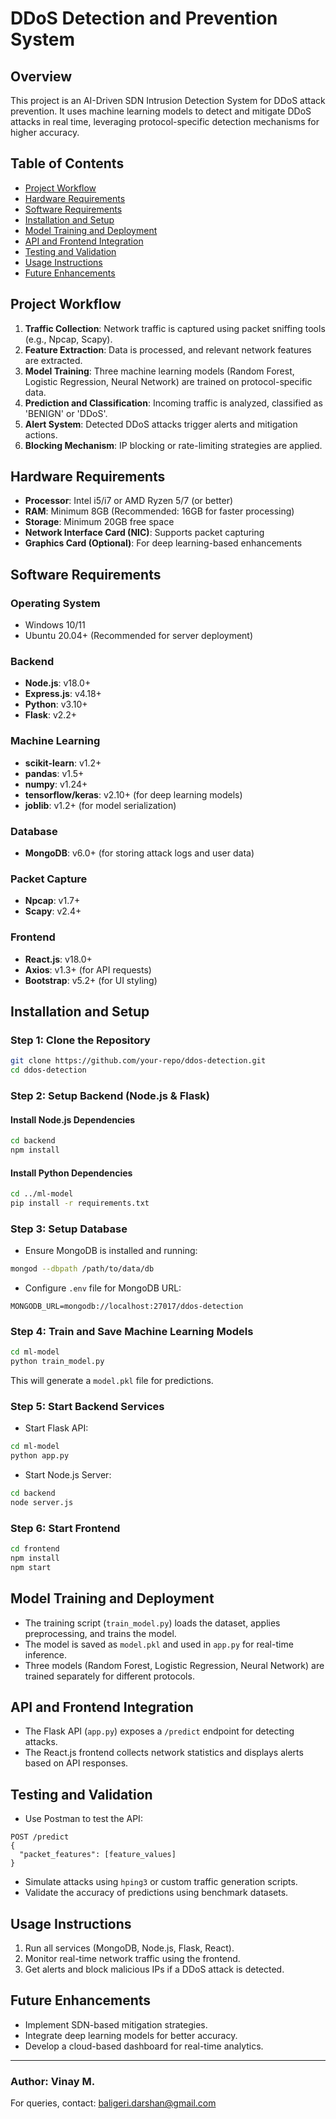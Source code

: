 # DDoS Detection and Prevention System

## Overview

This project is an AI-Driven SDN Intrusion Detection System for DDoS attack prevention. It uses machine learning models to detect and mitigate DDoS attacks in real time, leveraging protocol-specific detection mechanisms for higher accuracy.

## Table of Contents

- [Project Workflow](#project-workflow)
- [Hardware Requirements](#hardware-requirements)
- [Software Requirements](#software-requirements)
- [Installation and Setup](#installation-and-setup)
- [Model Training and Deployment](#model-training-and-deployment)
- [API and Frontend Integration](#api-and-frontend-integration)
- [Testing and Validation](#testing-and-validation)
- [Usage Instructions](#usage-instructions)
- [Future Enhancements](#future-enhancements)

## Project Workflow

1. **Traffic Collection**: Network traffic is captured using packet sniffing tools (e.g., Npcap, Scapy).
2. **Feature Extraction**: Data is processed, and relevant network features are extracted.
3. **Model Training**: Three machine learning models (Random Forest, Logistic Regression, Neural Network) are trained on protocol-specific data.
4. **Prediction and Classification**: Incoming traffic is analyzed, classified as 'BENIGN' or 'DDoS'.
5. **Alert System**: Detected DDoS attacks trigger alerts and mitigation actions.
6. **Blocking Mechanism**: IP blocking or rate-limiting strategies are applied.

## Hardware Requirements

- **Processor**: Intel i5/i7 or AMD Ryzen 5/7 (or better)
- **RAM**: Minimum 8GB (Recommended: 16GB for faster processing)
- **Storage**: Minimum 20GB free space
- **Network Interface Card (NIC)**: Supports packet capturing
- **Graphics Card (Optional)**: For deep learning-based enhancements

## Software Requirements

### Operating System

- Windows 10/11
- Ubuntu 20.04+ (Recommended for server deployment)

### Backend

- **Node.js**: v18.0+
- **Express.js**: v4.18+
- **Python**: v3.10+
- **Flask**: v2.2+

### Machine Learning

- **scikit-learn**: v1.2+
- **pandas**: v1.5+
- **numpy**: v1.24+
- **tensorflow/keras**: v2.10+ (for deep learning models)
- **joblib**: v1.2+ (for model serialization)

### Database

- **MongoDB**: v6.0+ (for storing attack logs and user data)

### Packet Capture

- **Npcap**: v1.7+
- **Scapy**: v2.4+

### Frontend

- **React.js**: v18.0+
- **Axios**: v1.3+ (for API requests)
- **Bootstrap**: v5.2+ (for UI styling)

## Installation and Setup

### Step 1: Clone the Repository

```bash
git clone https://github.com/your-repo/ddos-detection.git
cd ddos-detection
```

### Step 2: Setup Backend (Node.js & Flask)

#### Install Node.js Dependencies

```bash
cd backend
npm install
```

#### Install Python Dependencies

```bash
cd ../ml-model
pip install -r requirements.txt
```

### Step 3: Setup Database

- Ensure MongoDB is installed and running:

```bash
mongod --dbpath /path/to/data/db
```

- Configure `.env` file for MongoDB URL:

```
MONGODB_URL=mongodb://localhost:27017/ddos-detection
```

### Step 4: Train and Save Machine Learning Models

```bash
cd ml-model
python train_model.py
```

This will generate a `model.pkl` file for predictions.

### Step 5: Start Backend Services

- Start Flask API:

```bash
cd ml-model
python app.py
```

- Start Node.js Server:

```bash
cd backend
node server.js
```

### Step 6: Start Frontend

```bash
cd frontend
npm install
npm start
```

## Model Training and Deployment

- The training script (`train_model.py`) loads the dataset, applies preprocessing, and trains the model.
- The model is saved as `model.pkl` and used in `app.py` for real-time inference.
- Three models (Random Forest, Logistic Regression, Neural Network) are trained separately for different protocols.

## API and Frontend Integration

- The Flask API (`app.py`) exposes a `/predict` endpoint for detecting attacks.
- The React.js frontend collects network statistics and displays alerts based on API responses.

## Testing and Validation

- Use Postman to test the API:

```http
POST /predict
{
  "packet_features": [feature_values]
}
```

- Simulate attacks using `hping3` or custom traffic generation scripts.
- Validate the accuracy of predictions using benchmark datasets.

## Usage Instructions

1. Run all services (MongoDB, Node.js, Flask, React).
2. Monitor real-time network traffic using the frontend.
3. Get alerts and block malicious IPs if a DDoS attack is detected.

## Future Enhancements

- Implement SDN-based mitigation strategies.
- Integrate deep learning models for better accuracy.
- Develop a cloud-based dashboard for real-time analytics.

---

### Author: Vinay M.

For queries, contact: baligeri.darshan@gmail.com
